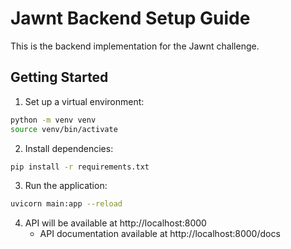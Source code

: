 # Jawnt Backend Setup Guide

This is the backend implementation for the Jawnt challenge.


## Getting Started

1. Set up a virtual environment:
```bash
python -m venv venv
source venv/bin/activate 
```

2. Install dependencies:
```bash
pip install -r requirements.txt
```

3. Run the application:
```bash
uvicorn main:app --reload
```

4. API will be available at http://localhost:8000
   - API documentation available at http://localhost:8000/docs

